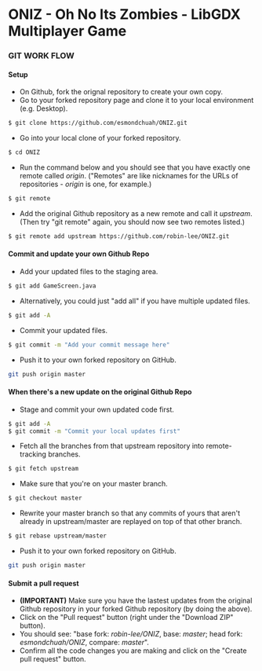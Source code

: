 # ONIZ - Oh No Its Zombies - LibGDX Multiplayer Game

### GIT WORK FLOW

#### Setup

* On Github, fork the orignal repository to create your own copy.
* Go to your forked repository page and clone it to your local environment (e.g. Desktop).
```sh
$ git clone https://github.com/esmondchuah/ONIZ.git
```
* Go into your local clone of your forked repository.
```sh
$ cd ONIZ
```
* Run the command below and you should see that you have exactly one remote called *origin*. ("Remotes" are like nicknames for the URLs of repositories - *origin* is one, for example.) 
```sh
$ git remote
```
* Add the original Github repository as a new remote and call it *upstream*. (Then try "git remote" again, you should now see two remotes listed.)
```sh
$ git remote add upstream https://github.com/robin-lee/ONIZ.git
```

#### Commit and update your own Github Repo
* Add your updated files to the staging area.
```sh
$ git add GameScreen.java
```
* Alternatively, you could just "add all" if you have multiple updated files.
```sh
$ git add -A
```
* Commit your updated files.
```sh
$ git commit -m "Add your commit message here"
```
* Push it to your own forked repository on GitHub.
```sh
git push origin master
```

#### When there's a new update on the original Github Repo
* Stage and commit your own updated code first.
```sh
$ git add -A
$ git commit -m "Commit your local updates first"
```
* Fetch all the branches from that upstream repository into remote-tracking branches.
```sh
$ git fetch upstream
```
* Make sure that you're on your master branch.
```sh
$ git checkout master
```
* Rewrite your master branch so that any commits of yours that aren't already in upstream/master are replayed on top of that other branch.
```sh
$ git rebase upstream/master
```
* Push it to your own forked repository on GitHub.
```sh
git push origin master
```

#### Submit a pull request
* **(IMPORTANT)** Make sure you have the lastest updates from the original Github repository in your forked Github repository (by doing the above).
* Click on the "Pull request" button (right under the "Download ZIP" button).
* You should see: "base fork: *robin-lee/ONIZ*, base: *master*; head fork: *esmondchuah/ONIZ*, compare: *master*".
* Confirm all the code changes you are making and click on the "Create pull request" button.
